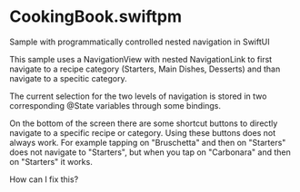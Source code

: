 # CookingBook.swiftpm

Sample with programmatically controlled nested navigation in SwiftUI

This sample uses a NavigationView with nested NavigationLink to first navigate
to a recipe category (Starters, Main Dishes, Desserts) and than navigate to a specitic category.

The current selection for the two levels of navigation is stored in two corresponding @State variables through some bindings.

On the bottom of the screen there are some shortcut buttons to directly navigate to a specific recipe or category.
Using these buttons does not always work. 
For example tapping on "Bruschetta" and then on "Starters" does not navigate to "Starters", but when you tap on "Carbonara" and then on "Starters" it works.

How can I fix this?

